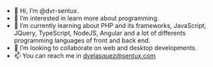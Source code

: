 - 👋 Hi, I’m @dvr-sentux.
- 👀 I’m interested in learn more about programming.
- 🌱 I’m currently learning about PHP and its frameworks, JavaScript, JQuery, TypeScript, NodeJS, Angular and a lot of differents programming languages of front and back end.
- 💞️ I’m looking to collaborate on  web and desktop developments.
- 📫 You can reach me in dvelasquez@sentux.com
